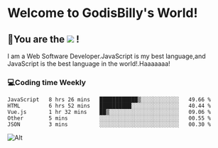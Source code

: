 # Welcome to GodisBilly's World!
## :partying_face:You are the  ![](https://visitor-badge.glitch.me/badge?page_id=Godisbilly.readme) !
I am a Web Software Developer.JavaScript is my best language,and JavaScript is the best language in the world!.Haaaaaaa!
### :computer:Coding time Weekly
  <!--START_SECTION:waka-->
```text
JavaScript   8 hrs 26 mins   ████████████▒░░░░░░░░░░░░   49.66 % 
HTML         6 hrs 52 mins   ██████████░░░░░░░░░░░░░░░   40.44 % 
Vue.js       1 hr 32 mins    ██▒░░░░░░░░░░░░░░░░░░░░░░   09.06 % 
Other        5 mins          ░░░░░░░░░░░░░░░░░░░░░░░░░   00.55 % 
JSON         3 mins          ░░░░░░░░░░░░░░░░░░░░░░░░░   00.30 % 
```
<!--END_SECTION:waka-->
![Alt](https://repobeats.axiom.co/api/embed/eeff64f6cf3d966257bdb597911b88a4c137d508.svg "Repobeats analytics image")
